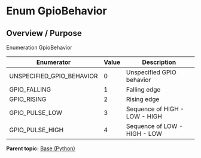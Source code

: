# Enum GpioBehavior

## Overview / Purpose

Enumeration GpioBehavior

|Enumerator|Value|Description|
|----------|-----|-----------|
|UNSPECIFIED\_GPIO\_BEHAVIOR|0|Unspecified GPIO behavior|
|GPIO\_FALLING|1|Falling edge|
|GPIO\_RISING|2|Rising edge|
|GPIO\_PULSE\_LOW|3|Sequence of HIGH - LOW - HIGH|
|GPIO\_PULSE\_HIGH|4|Sequence of LOW - HIGH - LOW|

**Parent topic:** [Base \(Python\)](../../summary_pages/Base.md)

